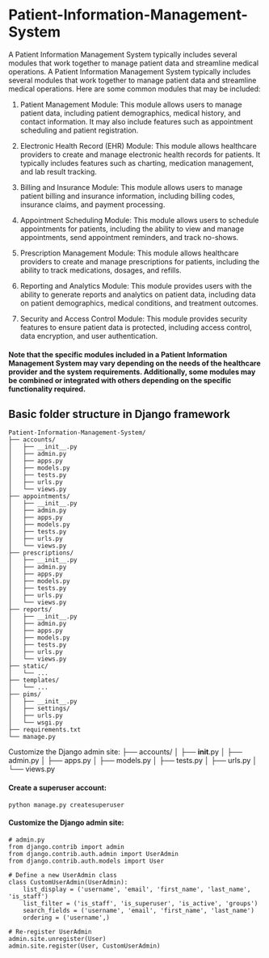 # Patient-Information-Management-System
A Patient Information Management System typically includes several modules that work together to manage patient data and streamline medical operations.
A Patient Information Management System typically includes several modules that work together to manage patient data and streamline medical operations. Here are some common modules that may be included:

1. Patient Management Module: This module allows users to manage patient data, including patient demographics, medical history, and contact information. It may also include features such as appointment scheduling and patient registration.

2. Electronic Health Record (EHR) Module: This module allows healthcare providers to create and manage electronic health records for patients. It typically includes features such as charting, medication management, and lab result tracking.

3. Billing and Insurance Module: This module allows users to manage patient billing and insurance information, including billing codes, insurance claims, and payment processing.

4. Appointment Scheduling Module: This module allows users to schedule appointments for patients, including the ability to view and manage appointments, send appointment reminders, and track no-shows.

5. Prescription Management Module: This module allows healthcare providers to create and manage prescriptions for patients, including the ability to track medications, dosages, and refills.

6. Reporting and Analytics Module: This module provides users with the ability to generate reports and analytics on patient data, including data on patient demographics, medical conditions, and treatment outcomes.

7. Security and Access Control Module: This module provides security features to ensure patient data is protected, including access control, data encryption, and user authentication.

#### Note that the specific modules included in a Patient Information Management System may vary depending on the needs of the healthcare provider and the system requirements. Additionally, some modules may be combined or integrated with others depending on the specific functionality required.
## Basic folder structure in Django framework
    Patient-Information-Management-System/
    ├── accounts/
    │   ├── __init__.py
    │   ├── admin.py
    │   ├── apps.py
    │   ├── models.py
    │   ├── tests.py
    │   ├── urls.py
    │   └── views.py
    ├── appointments/
    │   ├── __init__.py
    │   ├── admin.py
    │   ├── apps.py
    │   ├── models.py
    │   ├── tests.py
    │   ├── urls.py
    │   └── views.py
    ├── prescriptions/
    │   ├── __init__.py
    │   ├── admin.py
    │   ├── apps.py
    │   ├── models.py
    │   ├── tests.py
    │   ├── urls.py
    │   └── views.py
    ├── reports/
    │   ├── __init__.py
    │   ├── admin.py
    │   ├── apps.py
    │   ├── models.py
    │   ├── tests.py
    │   ├── urls.py
    │   └── views.py
    ├── static/
    │   └── ...
    ├── templates/
    │   └── ...
    ├── pims/
    │   ├── __init__.py
    │   ├── settings/
    │   ├── urls.py
    │   └── wsgi.py
    ├── requirements.txt
    └── manage.py

Customize the Django admin site:
   ├── accounts/
    │   ├── __init__.py
    │   ├── admin.py
    │   ├── apps.py
    │   ├── models.py
    │   ├── tests.py
    │   ├── urls.py
    │   └── views.py
#### Create a superuser account:

    python manage.py createsuperuser
#### Customize the Django admin site:
    # admin.py
    from django.contrib import admin
    from django.contrib.auth.admin import UserAdmin
    from django.contrib.auth.models import User

    # Define a new UserAdmin class
    class CustomUserAdmin(UserAdmin):
        list_display = ('username', 'email', 'first_name', 'last_name', 'is_staff')
        list_filter = ('is_staff', 'is_superuser', 'is_active', 'groups')
        search_fields = ('username', 'email', 'first_name', 'last_name')
        ordering = ('username',)

    # Re-register UserAdmin
    admin.site.unregister(User)
    admin.site.register(User, CustomUserAdmin)